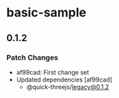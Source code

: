 # basic-sample

## 0.1.2

### Patch Changes

- af99cad: First change set
- Updated dependencies [af99cad]
  - @quick-threejs/legacy@0.1.2
